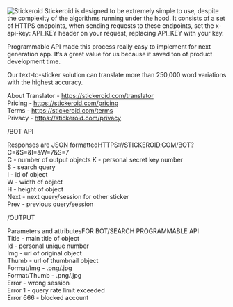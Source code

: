 <img src="https://stickeroid.com/files/covergit.png" alt="Stickeroid">
Stickeroid is designed to be extremely simple to use, despite the complexity of the algorithms running under the hood. It consists of a set of HTTPS endpoints, when sending requests to these endpoints, set the x-api-key: API_KEY header on your request, replacing API_KEY with your key.

Programmable API made this process really easy to implement for next generation app. It’s a great value for us because it saved ton of product development time.

Our text-to-sticker solution can translate more than 250,000 word variations with the highest accuracy.

About Translator - https://stickeroid.com/translator<br>
Pricing - https://stickeroid.com/pricing<br>
Terms - https://stickeroid.com/terms<br>
Privacy - https://stickeroid.com/privacy<br>

/BOT API

Responses are JSON formattedHTTPS://STICKEROID.COM/BOT?C=&S=&I=&W=7&S=7<br>
C - number of output objects
K - personal secret key number<br>
S - search query<br>
I - id of object<br>
W - width of object<br>
H - height of object<br>
Next - next query/session for other sticker<br>
Prev - previous query/session<br>

/OUTPUT

Parameters and attributesFOR BOT/SEARCH PROGRAMMABLE API<br>
Title - main title of object<br>
Id - personal unique number<br>
Img - url of original object<br>
Thumb - url of thumbnail object<br>
Format/Img - .png/.jpg<br>
Format/Thumb - .png/.jpg<br>
Error - wrong session<br>
Error 1 - query rate limit exceeded<br>
Error 666 - blocked account<br>
